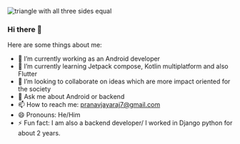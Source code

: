 <img
    src="https://raw.githubusercontent.com/matfantinel/matfantinel/master/waves.svg"
    alt="triangle with all three sides equal"/>

### Hi there 👋


<!--
**thebadassdev/thebadassdev** is a ✨ _special_ ✨ repository because its `README.md` (this file) appears on your GitHub profile. -->

Here are some things about me:

- 🔭 I’m currently working as an Android developer
- 🌱 I’m currently learning Jetpack compose, Kotlin multiplatform and also Flutter
- 👯 I’m looking to collaborate on ideas which are more impact oriented for the society
- 💬 Ask me about Android or backend
- 📫 How to reach me: pranavjayaraj7@gmail.com
- 😄 Pronouns: He/Him
- ⚡ Fun fact: I am also a backend developer/ I worked in Django python for about 2 years.
